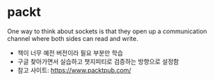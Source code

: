 # packt
 One way to think about sockets is that they open up a communication channel where both sides can read and write.

- 책이 너무 예전 버전이라 필요 부분만 학습
- 구글 찾아가면서 실습하고 챗지피티로 검증하는 방향으로 설정함
- 참고 사이트: https://www.packtpub.com/

